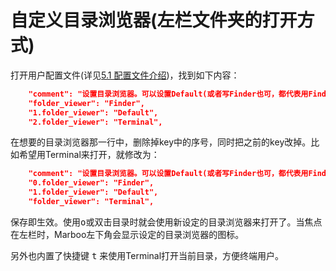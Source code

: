 # 自定义目录浏览器(左栏文件夹的打开方式)

<!--
Author: amoblin
create time: 2015-08-07 06:44:14

This file is created by Marboo<http://marboo.io> template file $MARBOO_HOME/.media/starts/default.md
本文件由 Marboo<http://marboo.io> 模板文件 $MARBOO_HOME/.media/starts/default.md 创建
-->

打开用户配置文件(详见[5.1 配置文件介绍](./config-file.html))，找到如下内容：

```json
    "comment": "设置目录浏览器。可以设置Default(或者写Finder也可，都代表用Finder打开)或Terminal等",
    "folder_viewer": "Finder",
    "1.folder_viewer": "Default",
    "2.folder_viewer": "Terminal",
```
在想要的目录浏览器那一行中，删除掉key中的序号，同时把之前的key改掉。比如希望用Terminal来打开，就修改为：

```json
    "comment": "设置目录浏览器。可以设置Default(或者写Finder也可，都代表用Finder打开)或Terminal等",
    "0.folder_viewer": "Finder",
    "1.folder_viewer": "Default",
    "folder_viewer": "Terminal",
```

保存即生效。使用<kbd>o</kbd>或双击目录时就会使用新设定的目录浏览器来打开了。当焦点在左栏时，Marboo左下角会显示设定的目录浏览器的图标。

另外也内置了快捷键 <kbd>t</kbd> 来使用Terminal打开当前目录，方便终端用户。

